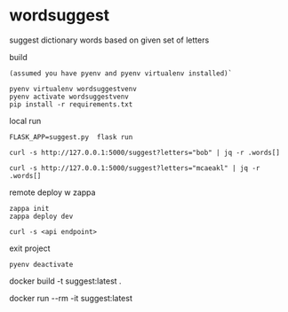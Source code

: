 # wordsuggest
suggest dictionary words based on given set of letters

build

    (assumed you have pyenv and pyenv virtualenv installed)`

    pyenv virtualenv wordsuggestvenv
    pyenv activate wordsuggestvenv
    pip install -r requirements.txt

local run

    FLASK_APP=suggest.py  flask run

    curl -s http://127.0.0.1:5000/suggest?letters="bob" | jq -r .words[]

    curl -s http://127.0.0.1:5000/suggest?letters="mcaeakl" | jq -r .words[]


remote deploy w zappa

    zappa init
    zappa deploy dev

    curl -s <api endpoint>


exit project

    pyenv deactivate

docker build -t suggest:latest .

docker run --rm -it suggest:latest

